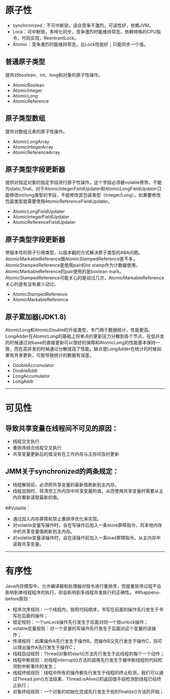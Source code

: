 # 原子性
- synchironized：不可中断锁，适合竞争不激烈，可读性好，依赖JVM。
- Lock：可中断锁，多样化同步，竞争激烈时能维持常态，依赖特殊的CPU指令，代码实现，ReentrantLock。
- Atomic：竞争激烈时能维持常态，比Lock性能好；只能同步一个值。
## 普通原子类型
提供对boolean、int、long和对象的原子性操作。
- AtomicBoolean
- AtomicInteger
- AtomicLong 
- AtomicReference

## 原子类型数组
提供对数组元素的原子性操作。

- AtomicLongArray
- AtomicIntegerArray
- AtomicReferenceArray

## 原子类型字段更新器
提供对指定对象的指定字段进行原子性操作。这个字段必须被volatile修饰，不能为static,final。对于AtomicIntegerFieldUpdater和AtomicLongFieldUpdater只能修改int/long类型的字段，不能修改其包装类型（Integer/Long）。如果要修改包装类型就需要使用AtomicReferenceFieldUpdater。
- AtomicLongFieldUpdater
- AtomicIntegerFieldUpdater
- AtomicReferenceFieldUpdater

## 原子类型字段更新器
带版本号的原子引用类型，以版本戳的方式解决原子类型的ABA问题。AtomicMarkableReference跟AtomicStampedReference差不多，AtomicStampedReference是使用pair的int stamp作为计数器使用，AtomicMarkableReference的pair使用的是boolean mark。AtomicStampedReference可能关心的是动过几次，AtomicMarkableReference关心的是有没有被人动过。
- AtomicStampedReference
-  AtomicMarkableReference

## 原子累加器(JDK1.8)
AtomicLong和AtomicDouble的升级类型，专门用于数据统计，性能更高。LongAdder在AtomicLong的基础上将单点的更新压力分散到各个节点，在低并发的时候通过对base的直接更新可以很好的保障和AtomicLong的性能基本保持一致，而在高并发的时候通过分散提高了性能。缺点是LongAdder在统计的时候如果有并发更新，可能导致统计的数据有误差。

- DoubleAccumulator
- DoubleAddr
- LongAccumulator
- LongAddr
---
# 可见性
## 导致共享变量在线程间不可见的原因：
- 线程交叉执行
- 重排序结合线程交叉执行
- 共享变量更新后的值没有在工作内存与主存间及时更新

## JMM关于synchronized的两条规定：
- 线程解锁前，必须把共享变量的最新值刷新到主内存。
- 线程加锁时，将清空工作内存中共享变量的值，从而使用共享变量时需要从主内存重新读取最新的值。

##Volatile：
- 通过加入内存屏障和禁止重排序优化来实现。
- 对volatile变量写操作时，会在写操作后加入一条store屏障指令，将本地内存中的共享变量值刷新到主内存。
- 对volatile变量读操作时，会在读操作前加入一条load屏障指令，从主内存中读取共享变量。
---

# 有序性
Java内存模型中，允许编译器和处理器对指令进行重排序，但是重排序过程不会影响到单线程程序的执行，却会影响到多线程并发执行的正确性。
##happens-before原则：
-  程序次序规则：一个线程内，按照代码顺序，书写在前面的操作先行发生于书写在后面的操作；
-  锁定规则：一个unLock操作先行发生于后面对同一个锁unlock操作；
-  volatile变量规则：对一个变量的写操作先行发生于后面对这个变量的读操作；
-  传递规则：如果操作A先行发生于操作B，而操作B又先行发生于操作C，则可以得出操作A先行发生于操作C；
-  线程启动规则：Thread对象的start()方法先行发生于此线程的每个一个动作；
-  线程中断规则：对线程interrupt()方法的调用先行发生于被中断线程的代码检测到中断事件的发生；
-  线程终结规则：线程中所有的操作都先行发生于线程的终止检测，我们可以通过Thread.join()方法结束、Thread.isAlive()的返回值手段检测到线程已经终止执行；
-  对象终结规则：一个对象的初始化完成先行发生于他的finalize()方法的开始；
